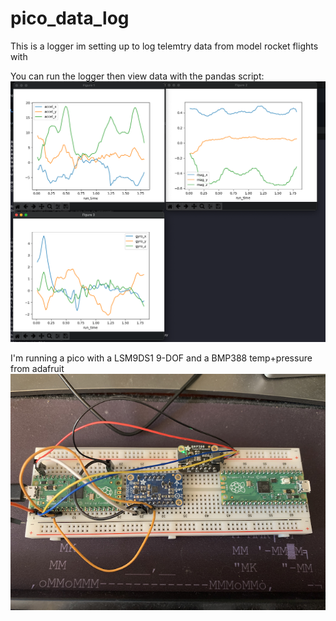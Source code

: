# pico_data_log
This is a logger im setting up to log telemtry data from model rocket flights with

You can run the logger then view data with the pandas script:
![image](./pandas_output.png)

I'm running a pico with a LSM9DS1 9-DOF and a BMP388 temp+pressure from adafruit
![image](./pico_with_sensors.png)
